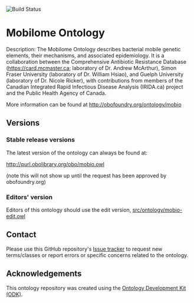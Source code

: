 
![Build Status](https://github.com/arpcard/mobio/workflows/CI/badge.svg)
# Mobilome Ontology

Description: The Mobilome Ontology describes bacterial mobile genetic elements, their mechanisms, and associated epidemiology. It is a collaboration between the Comprehensive Antibiotic Resistance Database (https://card.mcmaster.ca; laboratory of Dr. Andrew McArthur), Simon Fraser University (laboratory of Dr. William Hsiao), and Guelph University (laboratory of Dr. Nicole Ricker), with contributions from members of the Canadian Integrated Rapid Infectious Disease Analysis (IRIDA.ca) project and the Public Health Agency of Canada.

More information can be found at http://obofoundry.org/ontology/mobio

## Versions

### Stable release versions

The latest version of the ontology can always be found at:

http://purl.obolibrary.org/obo/mobio.owl

(note this will not show up until the request has been approved by obofoundry.org)

### Editors' version

Editors of this ontology should use the edit version, [src/ontology/mobio-edit.owl](src/ontology/mobio-edit.owl)

## Contact

Please use this GitHub repository's [Issue tracker](https://github.com/arpcard/mobio/issues) to request new terms/classes or report errors or specific concerns related to the ontology.

## Acknowledgements

This ontology repository was created using the [Ontology Development Kit (ODK)](https://github.com/INCATools/ontology-development-kit).
